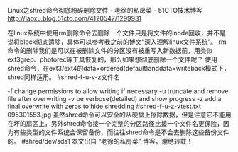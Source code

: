 
Linux之shred命令彻底粉碎删除文件 - 老徐的私房菜 - 51CTO技术博客 
http://laoxu.blog.51cto.com/4120547/1299931

在linux系统中使用rm删除命令去删除一个文件只是将文件的inode回收，并不是说将block彻底清除，具体可以参考我之前的博文“深入理解linux文件系统”。
rm命令的删除我们是可以在被删除文件的分区没有被重写入新数据前，用类似ext3grep、photorec等工具恢复的，那么如果想彻底删除一个文件呢？
使用shred命令，在ext3/ext4的data=ordered(default)anddata=writeback模式下，shred同样适用。
#shred-f-u-v-z文件名

-f change permissions to allow writing if necessary
-u truncate and remove file after overwriting
-v be verbose(detailed) and show progress
-z add a final overwrite with zeros to hide shredding
#shred-f-u-z-vtest.txt
095301553.jpg
虽然shred命令可以安全的从硬盘上擦除数据，但是注意它不能用在坏的扇区上，另外shred命令接一个完整的分区路径比接一个文件名更保险，因为有些类型的文件系统会保留备份，而往往shred命令是不会去删除这些备份文件的。
#shred/dev/sda1
本文出自 “老徐的私房菜” 博客，谢绝转载！